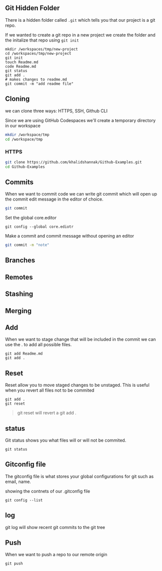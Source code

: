 ## Git Hidden Folder

There is a hidden folder called `.git` which tells you that our project is a git repo. 

If we wanted to create a git repo in a new project we create the folder and the initalize that repo using `git init`

```
mkdir /workspaces/tmp/new-project
cd /workspaces/tmp/new-project
git init
touch Readme.md
code Readme.md
git status
git add .
# makes changes to readme.md
git commit -m "add readme file"
```


## Cloning

we can clone three ways: HTTPS, SSH, Github CLI

Since we are using GitHub Codespaces we'll create a temporary directory in our workspace

```sh
mkdir /workspace/tmp
cd /workspace/tmp
```

### HTTPS

```sh
git clone https://github.com/khalidshannak/Github-Examples.git
cd Github-Examples
```

## Commits

When we want to commit code we can write git commit which will open up the commit edit message in the editor of choice.

```sh
git commit
```

Set the global core.editor
```
git config --global core.ediotr 
```

Make a commit and commit message without opening an editor
```sh
git commit -m "note"
```

## Branches

## Remotes

## Stashing

## Merging

## Add

When we want to stage change that will be included in the commit we can use the . to add all possible files. 
```
git add Readme.md
git add .
```

## Reset

Reset allow you to move staged changes to be unstaged.
This is useful when you revert all files not to be commited

```
git add .
git reset
```
> git reset will revert a git add . 


## status

Git status shows you what files will or will not be commited.

```
git status
```

## Gitconfig file

The gitconfig file is what stores your global configurations for git such as email, name. 

showing the contnets of our .gitconfig file
```
git config --list
```

## log

git log will show recent git commits to the git tree

## Push

When we want to push a repo to our remote origin

```
git push
```